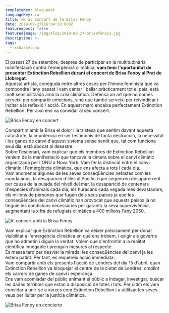 ```yaml
---
templateKey: blog-post
languageKey: ca
title: XR al Concert de la Brisa Fenoy
date: 2019-09-27T16:04:10.000Z
featuredpost: false
featuredimage: /img/blog/2019-09-27-brisafenoy1.jpg
description: >-
tags:
  - xrbarcelona
---
```



El passat 27 de setembre, després de participar en la multitudinària manifestació contra l'emergència climàtica, **vam tenir l'oportunitat de presentar Extinction Rebellion durant el concert de Brisa Fenoy al Prat de Llobregat**.  
Aquesta artista, coneguda entre altres coses per l'himne feminista que va compondre l'any passat i vam cantar i ballar pràcticament tot el país, està molt sensibilitzada amb la crisi climàtica. Defensa un art que no només serveixi per compartir emocions, sinó que també serveixi per reivindicar i incitar a la reflexió / acció. En aquest marc encaixa perfectament Extinction Rebellion. Per això ens va convidar al seu concert.

![Brisa Fenoy en concert](/img/blog/2019-09-27-brisafenoy3.jpg)

Compartim amb la Brisa el dolor i la tristesa que sentim davant aquesta catàstrofe, la impotència en ser testimonis de tanta destrucció, la necessitat i les ganes de canvi d'aquest sistema sense sentit que, tal com funciona avui dia, està abocat al desastre.  
Sobre l'escenari, vam explicar que els membres de Extinction Rebellion veníem de la manifestació que tancava la cimera sobre el canvi climàtic organitzada per l'ONU a Nova York. Vam fer la distinció entre el canvi climàtic i l'emergència climàtica, que ens afecta a tots i cada dia.  
Vam anomenar algunes de les seves conseqüències nefastes com les inundacions, la desaparició d'illes al Pacífic i que segueixen desapareixent per causa de la pujada del nivell del mar, la desaparició de centenars d'espècies d'animals cada dia, els huracans cada vegada més devastadors, els milions de persones que fugen dels seus països ja que les conseqüències del canvi climàtic han provocat que aquests països ja no tinguin les condicions necessàries per garantir la seva supervivència, augmentant la xifra de refugiats climàtics a 400 milions l'any 2050.

![Al concert amb la Brisa Fenoy](/img/blog/2019-09-27-brisafenoy2.jpg)

Vam explicar que Extinction Rebellion va néixer precisament per donar visibilitat a l'emergència climàtica en què ens trobem, i exigir als governs que ho admetin i diguin la veritat. Volem que s'enfrontin a la realitat científica innegable i prenguin mesures al respecte.  
És massa tard per desviar la mirada; les conseqüències del canvi ja les estem patint. Per tant, es requereix acció immediata.  
Vam compartir amb els presents l'acció de Londres del dia 15 d'abril, quan Extinction Rebellion va bloquejar el centre de la ciutat de Londres, omplint els carrers de ganes de canvi i esperança.  
Ens vam acomiadar del públic animant el públic a indagar, investigar, buscar les dades terribles que estan a disposició de totes i tots. Per últim els vam convidar a unir-se a xarxes com Extinction Rebellion i a utilitzar les seves veus per lluitar per la justícia climàtica.

![Brisa Fenoy en concierto](/img/blog/2019-09-27-brisafenoy1.jpg)
